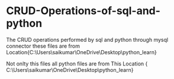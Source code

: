 # CRUD-Operations-of-sql-and-python
The CRUD operations performed by sql and python through mysql connector these files are from Location{C:\Users\saikumar\OneDrive\Desktop\python_learn}

Not onlty this files all python files are from This Location { C:\Users\saikumar\OneDrive\Desktop\python_learn} 
